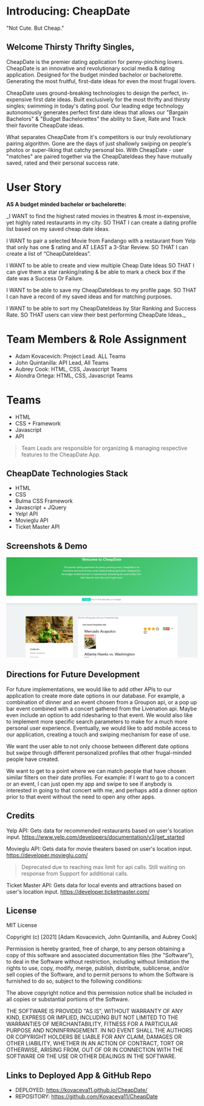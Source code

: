 # Introducing: CheapDate
"Not Cute. But Cheap."

## Welcome Thirsty Thrifty Singles, 

CheapDate is the premier dating application for penny-pinching lovers. CheapDate is an innovative and revolutionary social media & dating application. Designed for the budget minded bachelor or bachelorette.  Generating the most fruitful, first-date ideas for even the most frugal lovers.

CheapDate uses ground-breaking technologies to design the perfect, in-expensive first date ideas. Built exclusively for the most thrifty and thirsty singles; swimming in today's dating pool. Our leading edge technology autonomously generates perfect first date ideas that allows our "Bargain Bachelors" & "Budget Bachelorettes" the ability to Save, Rate and Track their favorite CheapDate ideas.   

What separates CheapDate from it's competitors is our truly revolutionary pairing algorithm. Gone are the days of just shallowly swiping on people's photos or super-liking that catchy personal bio. With CheapDate - user "matches" are paired together via the CheapDateIdeas they have mutually saved, rated and their personal success rate.

# User Story
**AS A budget minded bachelor or bachelorette:**

_I WANT to find the highest rated movies in theatres & most in-expensive, yet highly rated restaurants in my city. 
SO THAT I can create a dating profile list based on my saved cheap date ideas. 

I WANT to pair a selected Movie from Fandango with a restaurant from Yelp that only has one $ rating and AT LEAST a 3-Star Review.
SO THAT I can create a list of “CheapDateIdeas”.

I WANT to be able to create and view multiple Cheap Date Ideas 
SO THAT I can give them a star ranking/rating & be able to mark a check box if the date was a Success Or Failure.

I WANT to be able to save my CheapDateIdeas to my profile page.
SO THAT I can have a record of my saved ideas and for matching purposes. 

I WANT to be able to sort my CheapDateIdeas by Star Ranking and Success Rate.
SO THAT users can view their best performing CheapDate Ideas._ 

# Team Members & Role Assignment

- Adam Kovacevich: Project Lead. ALL Teams
- John Quintanilla: API Lead, All Teams
- Aubrey Cook: HTML, CSS, Javascript Teams
- Alondra Ortega: HTML, CSS, Javascript Teams

# Teams
- HTML
- CSS + Framework
- Javascript
- API
>Team Leads are responsible for organizing & managing respective features to the CheapDate App.

## CheapDate Technologies Stack
- HTML
- CSS
- Bulma CSS Framework
- Javascript + JQuery
- Yelp! API
- Movieglu API
- Ticket Master API

## Screenshots & Demo
![CheapDateScreenShot](./assets/images/CheapDateScreen2.png)
## Directions for Future Development
For future implementations, we would like to add other APIs to our application to create more date options in our database. For example, a combination of dinner and an event chosen from a Groupon api, or a pop up bar event combined with
a concert gathered from the Livenation api. Maybe even include an option to add ridesharing to that event.
We would also like to implement more specific search parameters to make for a much more personal user experience. 
Eventually, we would like to add mobile access to our application, creating a touch and swiping mechanism for ease of use.

We want the user able to not only choose between different date options but swipe through different personalized profiles that other frugal-minded people have created.

We want to get to a point where we can match people that have chosen similar filters on their date profiles. For example: if I want to go to a concert or an event, I can just open my app and swipe to see if anybody is interested in going
to that concert with me, and perhaps add a dinner option prior to that event without the need to open any other apps. 

## Credits

Yelp API: Gets data for recommended restaurants based on user's location input.
https://www.yelp.com/developers/documentation/v3/get_started

Movieglu API: Gets data for movie theaters based on user's location input. 
https://developer.movieglu.com/
>Deprecated due to reaching max limit for api calls. Still waiting on response from Support for additional calls.

Ticket Master API: Gets data for local events and attractions based on user's location input.
https://developer.ticketmaster.com/

## License
MIT License

Copyright (c) [2021] [Adam Kovacevich, John Quintanilla, and Aubrey Cook]

Permission is hereby granted, free of charge, to any person obtaining a copy
of this software and associated documentation files (the "Software"), to deal
in the Software without restriction, including without limitation the rights
to use, copy, modify, merge, publish, distribute, sublicense, and/or sell
copies of the Software, and to permit persons to whom the Software is
furnished to do so, subject to the following conditions:

The above copyright notice and this permission notice shall be included in all
copies or substantial portions of the Software.

THE SOFTWARE IS PROVIDED "AS IS", WITHOUT WARRANTY OF ANY KIND, EXPRESS OR
IMPLIED, INCLUDING BUT NOT LIMITED TO THE WARRANTIES OF MERCHANTABILITY,
FITNESS FOR A PARTICULAR PURPOSE AND NONINFRINGEMENT. IN NO EVENT SHALL THE
AUTHORS OR COPYRIGHT HOLDERS BE LIABLE FOR ANY CLAIM, DAMAGES OR OTHER
LIABILITY, WHETHER IN AN ACTION OF CONTRACT, TORT OR OTHERWISE, ARISING FROM,
OUT OF OR IN CONNECTION WITH THE SOFTWARE OR THE USE OR OTHER DEALINGS IN THE
SOFTWARE.


## Links to Deployed App & GitHub Repo
- DEPLOYED: https://kovaceva11.github.io/CheapDate/
- REPOSITORY: https://github.com/Kovaceva11/CheapDate

<!-- Api Keys **DELETE ALL OCCURRENCES AFTER GRADES ARE RECEIVED!**

Yelp: Client ID
dEyl7xSBkAUmE4oa8rQH-A

API Key
68bbHwsCWL4OAYGtkSOWSf2JFp7C2zbjnUxztytfSKJmA2cddY0ahKSeO6agzuI9Bf-nC3XII8n1qIPAZQHdrjzu0E4xiPcvWUINsr7NZ5xZgPiBiSbc6HfMUwmwYXYx -->

<!-- API for ticketmaster.
  ticketMaster_APIkey = "8njJQoW0vprJ4q925GfuaN5cdSBvPiGT";
  ticketMasterSecret = "fvGGPygkGqrdUC6y"; -->
